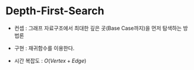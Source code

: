# Depth-First-Search
- 컨셉 : 그래프 자료구조에서 최대한 깊은 곳(Base Case까지)을 먼저 탐색하는 방법론

- 구현 : 재귀함수를 이용한다.

- 시간 복잡도 : $O(Vertex + Edge)$

